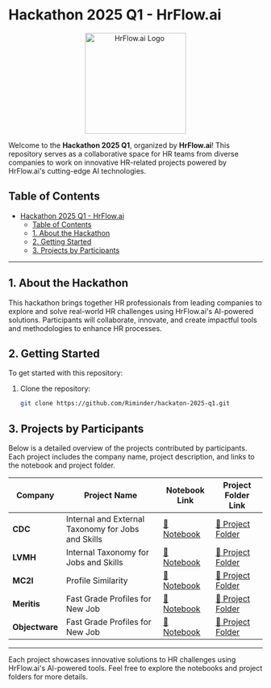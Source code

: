 # Hackathon 2025 Q1 - HrFlow.ai

<p align="center">
  <a href="https://hrflow.ai/">
    <img src="./assets/logo-hrflow.png" alt="HrFlow.ai Logo" width="200">
  </a>
</p>

Welcome to the **Hackathon 2025 Q1**, organized by **HrFlow.ai**! This repository serves as a collaborative space for HR teams from diverse companies to work on innovative HR-related projects powered by HrFlow.ai's cutting-edge AI technologies.

## Table of Contents

- [Hackathon 2025 Q1 - HrFlow.ai](#hackathon-2025-q1---hrflowai)
  - [Table of Contents](#table-of-contents)
  - [1. About the Hackathon](#1-about-the-hackathon)
  - [2. Getting Started](#2-getting-started)
  - [3. Projects by Participants](#3-projects-by-participants)

---

## 1. About the Hackathon

This hackathon brings together HR professionals from leading companies to explore and solve real-world HR challenges using HrFlow.ai's AI-powered solutions. Participants will collaborate, innovate, and create impactful tools and methodologies to enhance HR processes.

## 2. Getting Started

To get started with this repository:

1. Clone the repository:
   ```bash
   git clone https://github.com/Riminder/hackaton-2025-q1.git


## 3. Projects by Participants

Below is a detailed overview of the projects contributed by participants. Each project includes the company name, project description, and links to the notebook and project folder.

| Company      | Project Name                                   | Notebook Link                                                                 | Project Folder Link                                                      |
|--------------|-----------------------------------------------|-------------------------------------------------------------------------------|--------------------------------------------------------------------------|
| **CDC**      | Internal and External Taxonomy for Jobs and Skills   | [📓 Notebook](cdc/internal_and_external_taxonomy_for_jobs_and_skills.ipynb)           | [📂 Project Folder](cdc/internal_and_external_taxonomy_for_jobs_and_skills/)                                                |
| **LVMH**     | Internal Taxonomy for Jobs and Skills   | [📓 Notebook](lvmh/internal_taxonomy_jobs_and_skills.ipynb)          | [📂 Project Folder](lvmh/internal_taxonomy_jobs_and_skills/)                                               |
| **MC2I**     | Profile Similarity                            | [📓 Notebook](mc2i/profile_similarity.ipynb)                                 | [📂 Project Folder](mc2i/)                                               |
| **Meritis**  | Fast Grade Profiles for New Job               | [📓 Notebook](meritis/fast_grade_profiles_for_new_job.ipynb)                 | [📂 Project Folder](meritis/)                                            |
| **Objectware**| Fast Grade Profiles for New Job              | [📓 Notebook](objectware/fast_grade_profiles_for_new_job.ipynb)              | [📂 Project Folder](objectware/)                                         |

---

Each project showcases innovative solutions to HR challenges using HrFlow.ai's AI-powered tools. Feel free to explore the notebooks and project folders for more details.